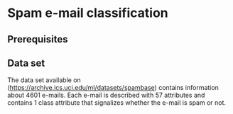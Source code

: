 # Spam e-mail classification

## Prerequisites 

## Data set

The data set available on (https://archive.ics.uci.edu/ml/datasets/spambase) contains information about 4601 e-mails. Each e-mail is described with 57 attributes and contains 1 class attribute that signalizes whether the e-mail is spam or not. 
